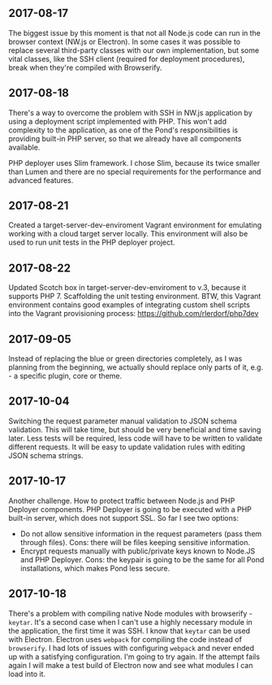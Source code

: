 ## 2017-08-17

The biggest issue by this moment is that not all Node.js code can run in the browser context (NW.js or Electron). In some cases it was possible to replace several third-party classes with our own implementation, but some vital classes, like the SSH client (required for deployment procedures), break when they're compiled with Browserify.

## 2017-08-18

There's a way to overcome the problem with SSH in NW.js application by using a deployment script implemented with PHP. This won't add complexity to the application, as one of the Pond's responsibilities is providing built-in PHP server, so that we already have all components available.

PHP deployer uses Slim framework. I chose Slim, because its twice smaller than Lumen and there are no special requirements for the performance and advanced features.

## 2017-08-21

Created a target-server-dev-enviroment Vagrant environment for emulating working with a cloud target server locally. This environment will also be used to run unit tests in the PHP deployer project.

## 2017-08-22

Updated Scotch box in target-server-dev-enviroment to v.3, because it supports PHP 7. Scaffolding the unit testing environment. BTW, this Vagrant environment contains good examples of integrating custom shell scripts into the Vagrant provisioning process: https://github.com/rlerdorf/php7dev

## 2017-09-05

Instead of replacing the blue or green directories completely, as I was planning from the beginning, we actually should replace only parts of it, e.g. - a specific plugin, core or theme.

## 2017-10-04

Switching the request parameter manual validation to JSON schema validation. This will take time, but should be very beneficial and time saving later. Less tests will be required, less code will have to be written to validate different requests. It will be easy to update validation rules with editing JSON schema strings.

## 2017-10-17

Another challenge. How to protect traffic between Node.js and PHP Deployer components. PHP Deployer is going to be executed with a PHP built-in server, which does not support SSL. So far I see two options:
* Do not allow sensitive information in the request parameters (pass them through files). Cons: there will be files keeping sensitive information.
* Encrypt requests manually with public/private keys known to Node.JS and PHP Deployer. Cons: the keypair is going to be the same for all Pond installations, which makes Pond less secure.

## 2017-10-18

There's a problem with compiling native Node modules with browserify - `keytar`. It's a second case when I can't use a highly necessary module in the application, the first time it was SSH. I know that `keytar` can be used with Electron. Electron uses `webpack` for compiling the code instead of `browserify`. I had lots of issues with configuring `webpack` and never ended up with a satisfying configuration. I'm going to try again. If the attempt fails again I will make a test build of Electron now and see what modules I can load into it.